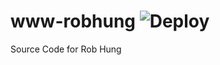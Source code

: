 # www-robhung ![Deploy](https://github.com/robhung/www-roberthung/workflows/Deploy/badge.svg?branch=master)

Source Code for Rob Hung
